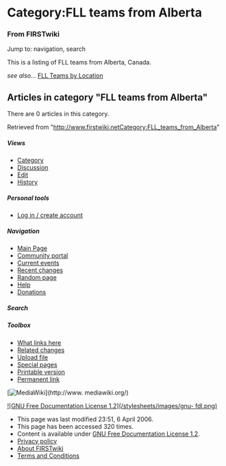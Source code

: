 # Category:FLL teams from Alberta

### From FIRSTwiki

Jump to: navigation, search

This is a listing of FLL teams from Alberta, Canada.

_see also..._ [FLL Teams by Location](FLL_Teams_by_Location "FLL
Teams by Location" )

  

## Articles in category "FLL teams from Alberta"

There are 0 articles in this category.

Retrieved from
"<http://www.firstwiki.netCategory:FLL_teams_from_Alberta>"

##### Views

  * [Category](Category:FLL_teams_from_Alberta)
  * [Discussion](/index.php?title=Category_talk:FLL_teams_from_Alberta&action=edit)
  * [Edit](/index.php?title=Category:FLL_teams_from_Alberta&action=edit)
  * [History](/index.php?title=Category:FLL_teams_from_Alberta&action=history)

##### Personal tools

  * [Log in / create account](/index.php?title=Special:Userlogin&returnto=Category:FLL_teams_from_Alberta)

[](Main_Page "Main Page" )

##### Navigation

  * [Main Page](Main_Page)
  * [Community portal](FIRSTwiki:Community_portal)
  * [Current events](Current_events)
  * [Recent changes](Special:Recentchanges)
  * [Random page](Special:Random)
  * [Help](Help:Contents)
  * [Donations](FIRSTwiki:Site_support)

##### Search



##### Toolbox

  * [What links here](Special:Whatlinkshere/Category:FLL_teams_from_Alberta)
  * [Related changes](Special:Recentchangeslinked/Category:FLL_teams_from_Alberta)
  * [Upload file](Special:Upload)
  * [Special pages](Special:Specialpages)
  * [Printable version](/index.php?title=Category:FLL_teams_from_Alberta&printable=yes)
  * [Permanent link](/index.php?title=Category:FLL_teams_from_Alberta&oldid=46082)

[![MediaWiki](/skins/common/images/poweredby_mediawiki_88x31.png)](http://www.
mediawiki.org/)

[![GNU Free Documentation License 1.2](/stylesheets/images/gnu-
fdl.png)](http://www.gnu.org/copyleft/fdl.html)

  * This page was last modified 23:51, 6 April 2006.
  * This page has been accessed 320 times.
  * Content is available under [GNU Free Documentation License 1.2](http://www.gnu.org/copyleft/fdl.html "http://www.gnu.org/copyleft/fdl.html" ).
  * [Privacy policy](FIRSTwiki:Privacy_policy "FIRSTwiki:Privacy policy" )
  * [About FIRSTwiki](FIRSTwiki:About "FIRSTwiki:About" )
  * [Terms and Conditions](FIRSTwiki:Terms_and_conditions "FIRSTwiki:Terms and conditions" )

